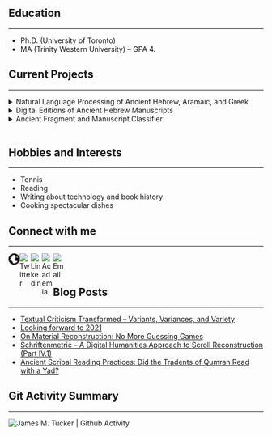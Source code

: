 ## Education
___
* Ph.D. (University of Toronto)
* MA (Trinity Western University) – GPA 4.

## Current Projects
___
<details>
<summary>Natural Language Processing of Ancient Hebrew, Aramaic, and Greek</summary>
<br>
  Technologies and Languages used:
  <ul>Linguistics: Construction Grammar</ul>
  <ul>Fastai & Pytorch</ul>
  <ul>Python</ul>
  <ul>PostgreSQL</ul>
  <ul>Perl</ul>
</details>
<details>
<summary>Digital Editions of Ancient Hebrew Manuscripts</summary>
<br>
  Technologies and Langauges used:
  <ul>Django/Python (Pandas, Scikit, OpenCV, Matplotlib)</ul>
  <ul>Jupyter Notebook & Viola</ul>
  <ul>R</ul>
  <ul>MariaDB</ul>
  <ul>JavaScript</ul>
</details>
<details>
<summary>Ancient Fragment and Manuscript Classifier</summary>
  Technologies and Languages used:
  <ul>Fastai/Pytorch</ul>
  <ul>Python (Pandas, Matplotlib, OpenCV)</ul>
  <ul>MariaDB</ul>
  <ul>Juptyer Lab/Notebook</ul>
</details>

<br/>

## Hobbies and Interests
___
* Tennis
* Reading
* Writing about technology and book history
* Cooking spectacular dishes

## Connect with me
___
[<img align="left" alt="Website" width="22px" src="https://raw.githubusercontent.com/iconic/open-iconic/master/svg/globe.svg" />][website]
[<img align="left" alt="Twitter" width="22px" src="https://cdn.jsdelivr.net/npm/simple-icons@v3/icons/twitter.svg" />][twitter]
[<img align="left" alt="Linkedin" width="22px" src="https://cdn.jsdelivr.net/npm/simple-icons@v3/icons/linkedin.svg" />][linkedin]
[<img align="left" alt="Academia" width="22px" src="https://cdn.jsdelivr.net/npm/simple-icons@v3/icons/academia.svg" />][academia]
[<img align="left" alt="Email" width="22px" src="https://cdn.jsdelivr.net/npm/simple-icons@v3/icons/microsoftoutlook.svg" />][email]

<br />
<br />

## Blog Posts
---
<!-- BLOG-POST-LIST:START -->
- [Textual Criticism Transformed – Variants, Variances, and Variety](https://jamesmtucker.com/?p=969&utm_source=rss&utm_medium=rss&utm_campaign=textual-criticism-transformed-variants-variances-and-variety)
- [Looking forward to 2021](https://jamesmtucker.com/?p=948&utm_source=rss&utm_medium=rss&utm_campaign=looking-forward-to-2021)
- [On Material Reconstruction: No More Guessing Games](https://jamesmtucker.com/?p=919&utm_source=rss&utm_medium=rss&utm_campaign=on-material-reconstruction-no-more-guessing-games)
- [Schriftenmetric – A Digital Humanities Approach to Scroll Reconstruction (Part IV.1)](https://jamesmtucker.com/?p=879&utm_source=rss&utm_medium=rss&utm_campaign=schriftenmetric-a-digital-humanities-approach-to-scroll-reconstruction-part-iv-1)
- [Ancient Scribal Reading Practices: Did the Tradents of Qumran Read with a Yad?](https://jamesmtucker.com/?p=853&utm_source=rss&utm_medium=rss&utm_campaign=ancient-scribal-reading-practices-did-the-tradents-of-qumran-read-with-a-yad)
<!-- BLOG-POST-LIST:END -->

## Git Activity Summary
---
<img align="left" alt="James M. Tucker | Github Activity" src="https://github-readme-stats.vercel.app/api?username=JamesMTucker&show_icons=true&hide_border=true&count_private=true" />

[website]: https://jamesmtucker.com
[twitter]: https://twitter.com/James_M_Tucker
[linkedin]: https://www.linkedin.com/in/james-m-tucker-7082251b0/
[academia]: https://utoronto.academia.edu/JamesTucker
[NMC]: https://nmc.utoronto.ca/
[CJS]: http://www.cjs.utoronto.ca/
[email]: mailto:j.tucker@mail.utoronto.ca